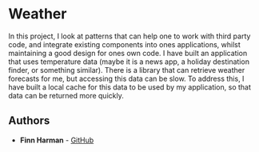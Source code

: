 # Weather

In this project, I look at patterns that can help one to work with third party code, and integrate existing components into ones applications, whilst maintaining a good design for ones own code. I have built an application that uses temperature data (maybe it is a news app, a holiday destination finder, or something similar). There is a library that can retrieve weather forecasts for me, but accessing this data can be slow. To address this, I have built a local cache for this data to be used by my application, so that data can be returned more quickly.

## Authors

* **Finn Harman** - [GitHub](https://github.com/finn-harman)
